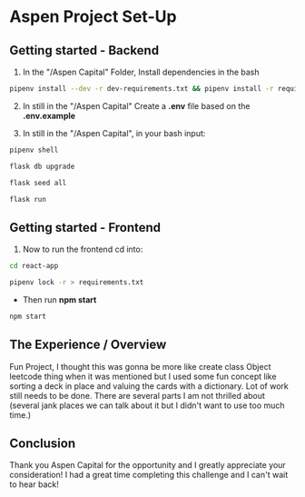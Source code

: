# Aspen Project Set-Up

## Getting started - Backend

1. In the "/Aspen Capital" Folder, Install dependencies in the bash
```bash
pipenv install --dev -r dev-requirements.txt && pipenv install -r requirements.txt
```
2. In still in the "/Aspen Capital" Create a **.env** file based on the **.env.example**


3. In still in the "/Aspen Capital", in your bash input:
```bash
pipenv shell

flask db upgrade

flask seed all

flask run
```

## Getting started - Frontend
1. Now to run the frontend cd into:
``` bash
cd react-app

pipenv lock -r > requirements.txt
```
- Then run **npm start**
``` bash
npm start
```

## The Experience / Overview
Fun Project, I thought this was gonna be more like create class Object leetcode thing when it was mentioned
but I used some fun concept like sorting a deck in place and valuing the cards with a dictionary.
Lot of work still needs to be done. There are several parts I am not thrilled about (several jank places we can talk about it but I didn't want to use too much time.)

## Conclusion
Thank you Aspen Capital for the opportunity and I greatly appreciate your consideration!  I had a great time completing this challenge and I can't wait to hear back!
